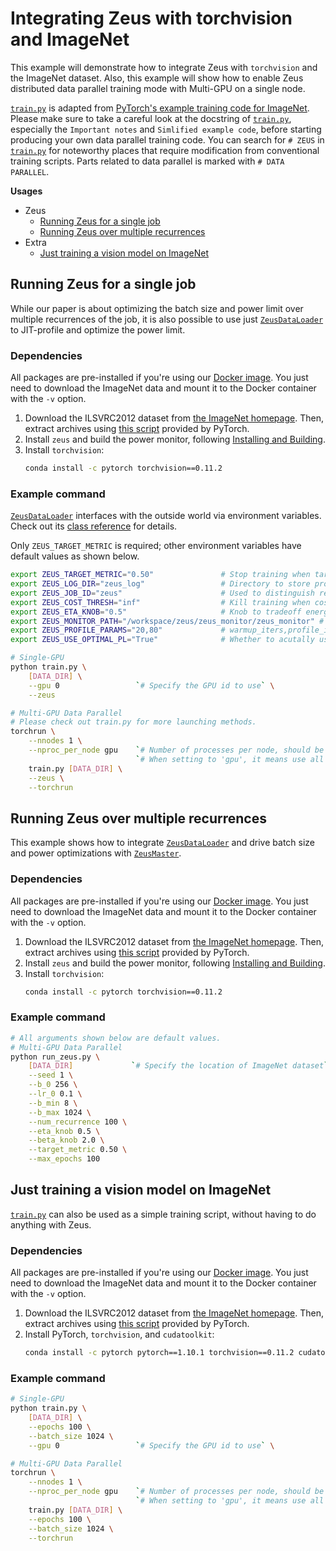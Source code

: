 # Integrating Zeus with torchvision and ImageNet

This example will demonstrate how to integrate Zeus with `torchvision` and the ImageNet dataset.
Also, this example will show how to enable Zeus distributed data parallel training mode with Multi-GPU on a single node. 

[`train.py`](train.py) is adapted from [PyTorch's example training code for ImageNet](https://github.com/pytorch/examples/blob/main/imagenet/main.py).
Please make sure to take a careful look at the docstring of [`train.py`](train.py), especially the `Important notes` and `Simlified example code`, before starting producing your own data parallel training code.
You can search for `# ZEUS` in [`train.py`](train.py) for noteworthy places that require modification from conventional training scripts.
Parts related to data parallel is marked with `# DATA PARALLEL`.

**Usages**

- Zeus
    - [Running Zeus for a single job](#running-zeus-for-a-single-job)
    - [Running Zeus over multiple recurrences](#running-zeus-over-multiple-recurrences)
- Extra
    - [Just training a vision model on ImageNet](#just-training-a-vision-model-on-imagenet)

## Running Zeus for a single job

While our paper is about optimizing the batch size and power limit over multiple recurrences of the job, it is also possible to use just [`ZeusDataLoader`](https://ml.energy/zeus/reference/run/dataloader/#zeus.run.dataloader.ZeusDataLoader) to JIT-profile and optimize the power limit.

### Dependencies

All packages are pre-installed if you're using our [Docker image](https://ml.energy/zeus/getting_started/environment/).
You just need to download the ImageNet data and mount it to the Docker container with the `-v` option.

1. Download the ILSVRC2012 dataset from [the ImageNet homepage](http://www.image-net.org/).
    Then, extract archives using [this script](https://github.com/pytorch/examples/blob/main/imagenet/extract_ILSVRC.sh) provided by PyTorch.
1. Install `zeus` and build the power monitor, following [Installing and Building](https://ml.energy/zeus/getting_started/installing_and_building/).
1. Install `torchvision`:
    ```sh
    conda install -c pytorch torchvision==0.11.2
    ```

### Example command

[`ZeusDataLoader`](https://ml.energy/zeus/reference/run/dataloader/#zeus.run.dataloader.ZeusDataLoader) interfaces with the outside world via environment variables.
Check out its [class reference](https://ml.energy/zeus/reference/run/dataloader/#zeus.run.dataloader.ZeusDataLoader) for details.

Only `ZEUS_TARGET_METRIC` is required; other environment variables have default values as shown below.

```bash
export ZEUS_TARGET_METRIC="0.50"               # Stop training when target val metric is reached
export ZEUS_LOG_DIR="zeus_log"                 # Directory to store profiling logs
export ZEUS_JOB_ID="zeus"                      # Used to distinguish recurrences, so not important
export ZEUS_COST_THRESH="inf"                  # Kill training when cost (Equation 2) exceeds this
export ZEUS_ETA_KNOB="0.5"                     # Knob to tradeoff energy and time (Equation 2)
export ZEUS_MONITOR_PATH="/workspace/zeus/zeus_monitor/zeus_monitor" # Path to power monitor
export ZEUS_PROFILE_PARAMS="20,80"             # warmup_iters,profile_iters for each power limit
export ZEUS_USE_OPTIMAL_PL="True"              # Whether to acutally use the optimal PL found

# Single-GPU
python train.py \
    [DATA_DIR] \
    --gpu 0                 `# Specify the GPU id to use` \
    --zeus

# Multi-GPU Data Parallel
# Please check out train.py for more launching methods.
torchrun \
    --nnodes 1 \
    --nproc_per_node gpu    `# Number of processes per node, should be equal to the number of GPUs.` \
                            `# When setting to 'gpu', it means use all the GPUs available, i.e.` \
    train.py [DATA_DIR] \
    --zeus \
    --torchrun
```

## Running Zeus over multiple recurrences

This example shows how to integrate [`ZeusDataLoader`](https://ml.energy/zeus/reference/run/dataloader/#zeus.run.dataloader.ZeusDataLoader) and drive batch size and power optimizations with [`ZeusMaster`](https://ml.energy/zeus/reference/run/master/#zeus.run.master.ZeusMaster).

### Dependencies

All packages are pre-installed if you're using our [Docker image](https://ml.energy/zeus/getting_started/environment/).
You just need to download the ImageNet data and mount it to the Docker container with the `-v` option.

1. Download the ILSVRC2012 dataset from [the ImageNet homepage](http://www.image-net.org/).
    Then, extract archives using [this script](https://github.com/pytorch/examples/blob/main/imagenet/extract_ILSVRC.sh) provided by PyTorch.
1. Install `zeus` and build the power monitor, following [Installing and Building](https://ml.energy/zeus/getting_started/installing_and_building/).
1. Install `torchvision`:
    ```sh
    conda install -c pytorch torchvision==0.11.2
    ```

### Example command

```sh
# All arguments shown below are default values.
# Multi-GPU Data Parallel
python run_zeus.py \
    [DATA_DIR]             `# Specify the location of ImageNet dataset` \
    --seed 1 \
    --b_0 256 \
    --lr_0 0.1 \
    --b_min 8 \
    --b_max 1024 \
    --num_recurrence 100 \
    --eta_knob 0.5 \
    --beta_knob 2.0 \
    --target_metric 0.50 \
    --max_epochs 100
```

## Just training a vision model on ImageNet

[`train.py`](train.py) can also be used as a simple training script, without having to do anything with Zeus.

### Dependencies

All packages are pre-installed if you're using our [Docker image](https://ml.energy/zeus/getting_started/environment/).
You just need to download the ImageNet data and mount it to the Docker container with the `-v` option.

1. Download the ILSVRC2012 dataset from [the ImageNet homepage](http://www.image-net.org/).
    Then, extract archives using [this script](https://github.com/pytorch/examples/blob/main/imagenet/extract_ILSVRC.sh) provided by PyTorch.
2. Install PyTorch, `torchvision`, and `cudatoolkit`:
    ```sh
    conda install -c pytorch pytorch==1.10.1 torchvision==0.11.2 cudatoolkit==11.3.1
    ```

### Example command

```sh
# Single-GPU
python train.py \
    [DATA_DIR] \
    --epochs 100 \
    --batch_size 1024 \
    --gpu 0                 `# Specify the GPU id to use` \

# Multi-GPU Data Parallel
torchrun \
    --nnodes 1 \
    --nproc_per_node gpu    `# Number of processes per node, should be equal to the number of GPUs.` \
                            `# When setting to 'gpu', it means use all the GPUs available, i.e.` \
    train.py [DATA_DIR] \
    --epochs 100 \
    --batch_size 1024 \
    --torchrun
```
